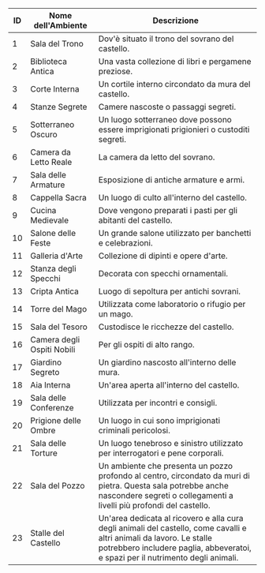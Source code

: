 | ID | Nome dell'Ambiente         | Descrizione                                                                                                                                                                                               |
|----|----------------------------|-----------------------------------------------------------------------------------------------------------------------------------------------------------------------------------------------------------|
| 1  | Sala del Trono             | Dov'è situato il trono del sovrano del castello.                                                                                                                                                          |
| 2  | Biblioteca Antica          | Una vasta collezione di libri e pergamene preziose.                                                                                                                                                       |
| 3  | Corte Interna              | Un cortile interno circondato da mura del castello.                                                                                                                                                       |
| 4  | Stanze Segrete             | Camere nascoste o passaggi segreti.                                                                                                                                                                       |
| 5  | Sotterraneo Oscuro         | Un luogo sotterraneo dove possono essere imprigionati prigionieri o custoditi segreti.                                                                                                                    |
| 6  | Camera da Letto Reale      | La camera da letto del sovrano.                                                                                                                                                                           |
| 7  | Sala delle Armature        | Esposizione di antiche armature e armi.                                                                                                                                                                   |
| 8  | Cappella Sacra             | Un luogo di culto all'interno del castello.                                                                                                                                                               |
| 9  | Cucina Medievale           | Dove vengono preparati i pasti per gli abitanti del castello.                                                                                                                                             |
| 10 | Salone delle Feste         | Un grande salone utilizzato per banchetti e celebrazioni.                                                                                                                                                 |
| 11 | Galleria d'Arte            | Collezione di dipinti e opere d'arte.                                                                                                                                                                     |
| 12 | Stanza degli Specchi       | Decorata con specchi ornamentali.                                                                                                                                                                         |
| 13 | Cripta Antica              | Luogo di sepoltura per antichi sovrani.                                                                                                                                                                   |
| 14 | Torre del Mago             | Utilizzata come laboratorio o rifugio per un mago.                                                                                                                                                        |
| 15 | Sala del Tesoro            | Custodisce le ricchezze del castello.                                                                                                                                                                     |
| 16 | Camera degli Ospiti Nobili | Per gli ospiti di alto rango.                                                                                                                                                                             |
| 17 | Giardino Segreto           | Un giardino nascosto all'interno delle mura.                                                                                                                                                              |
| 18 | Aia Interna                | Un'area aperta all'interno del castello.                                                                                                                                                                  |
| 19 | Sala delle Conferenze      | Utilizzata per incontri e consigli.                                                                                                                                                                       |
| 20 | Prigione delle Ombre       | Un luogo in cui sono imprigionati criminali pericolosi.                                                                                                                                                   |
| 21 | Sala delle Torture         | Un luogo tenebroso e sinistro utilizzato per interrogatori e pene corporali.                                                                                                                              |
| 22 | Sala del Pozzo             | Un ambiente che presenta un pozzo profondo al centro, circondato da muri di pietra. Questa sala potrebbe anche nascondere segreti o collegamenti a livelli più profondi del castello.                     |
| 23 | Stalle del Castello        | Un'area dedicata al ricovero e alla cura degli animali del castello, come cavalli e altri animali da lavoro. Le stalle potrebbero includere paglia, abbeveratoi, e spazi per il nutrimento degli animali. |
